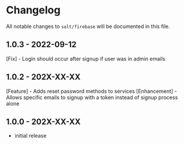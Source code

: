 # Changelog

All notable changes to `salt/firebase` will be documented in this file.

## 1.0.3 - 2022-09-12
[Fix] - Login should occur after signup if user was in admin emails

## 1.0.2 - 202X-XX-XX
[Feature] - Adds reset password methods to services
[Enhancement] - Allows specific emails to signup with a token instead of signup process alone

## 1.0.0 - 202X-XX-XX

- initial release
